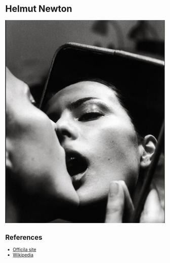 
# Helmut Newton

![01](photos/helmut-newton-02.jpg)

## References

* [Officila site](http://www.helmutnewton.com)
* [Wikipedia](https://en.wikipedia.org/wiki/Helmut_Newton)